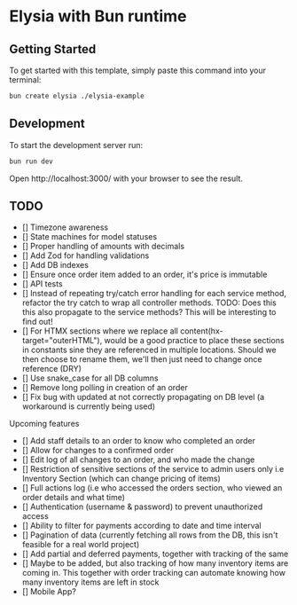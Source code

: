 # Elysia with Bun runtime

## Getting Started
To get started with this template, simply paste this command into your terminal:
```bash
bun create elysia ./elysia-example
```

## Development
To start the development server run:
```bash
bun run dev
```

Open http://localhost:3000/ with your browser to see the result.

## TODO
- [] Timezone awareness
- [] State machines for model statuses
- [] Proper handling of amounts with decimals
- [] Add Zod for handling validations
- [] Add DB indexes
- [] Ensure once order item added to an order, it's price is immutable
- [] API tests
- [] Instead of repeating try/catch error handling for each service method, refactor the try catch to wrap all controller methods. TODO: Does this this also propagate to the service methods? This will be interesting to find out!
- [] For HTMX sections where we replace all content(hx-target="outerHTML"), would be a good practice to place these sections in constants sine they are referenced in multiple locations. Should we then choose to rename them, we'll then just need to change once reference (DRY)
- [] Use snake_case for all DB columns
- [] Remove long polling in creation of an order
- [] Fix bug with updated at not correctly propagating on DB level (a workaround is currently being used)

Upcoming features
- [] Add staff details to an order to know who completed an order
- [] Allow for changes to a confirmed order
- [] Edit log of all changes to an order, and who made the change
- [] Restriction of sensitive sections of the service to admin users only i.e Inventory Section (which can change pricing of items)
- [] Full actions log (i.e who accessed the orders section, who viewed an order details and what time)
- [] Authentication (username & password) to prevent unauthorized access
- [] Ability to filter for payments according to date and time interval
- [] Pagination of data (currently fetching all rows from the DB, this isn't feasible for a real world project)
- [] Add partial and deferred payments, together with tracking of the same
- [] Maybe to be added, but also tracking of how many inventory items are coming in. This together with order tracking can automate knowing how many inventory items are left in stock
- [] Mobile App?
